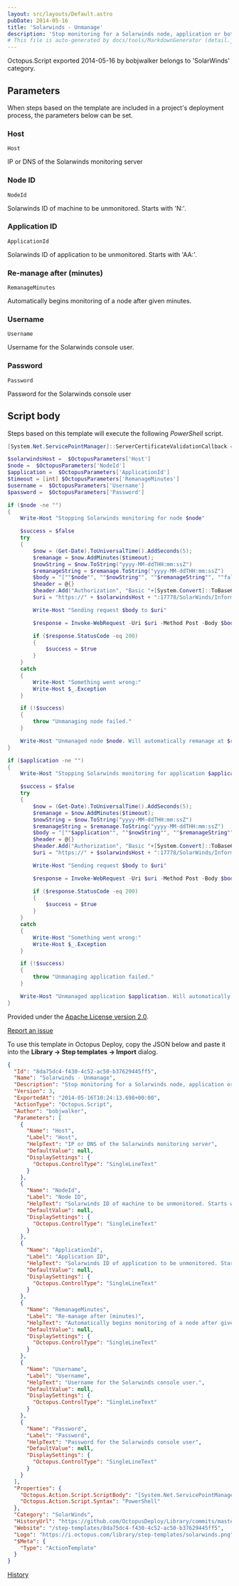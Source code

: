 ```yaml
---
layout: src/layouts/Default.astro
pubDate: 2014-05-16
title: 'Solarwinds - Unmanage'
description: 'Stop monitoring for a Solarwinds node, application or both'
# This file is auto-generated by docs/tools/MarkdownGenerator (detail.js)
---
```


Octopus.Script exported 2014-05-16 by bobjwalker belongs to 'SolarWinds' category.

## Parameters

When steps based on the template are included in a project's deployment process, the parameters below can be set.


<div class="param">

### Host

`Host`

IP or DNS of the Solarwinds monitoring server

</div>
        
<div class="param">

### Node ID

`NodeId`

Solarwinds ID of machine to be unmonitored. Starts with 'N:'.

</div>
        
<div class="param">

### Application ID

`ApplicationId`

Solarwinds ID of application to be unmonitored. Starts with 'AA:'.

</div>
        
<div class="param">

### Re-manage after (minutes)

`RemanageMinutes`

Automatically begins monitoring of a node after given minutes.

</div>
        
<div class="param">

### Username

`Username`

Username for the Solarwinds console user.

</div>
        
<div class="param">

### Password

`Password`

Password for the Solarwinds console user

</div>
        

## Script body

Steps based on this template will execute the following *PowerShell* script.

```PowerShell
[System.Net.ServicePointManager]::ServerCertificateValidationCallback = {$true}

$solarwindsHost =  $OctopusParameters['Host']
$node =  $OctopusParameters['NodeId']
$application =  $OctopusParameters['ApplicationId']
$timeout = [int] $OctopusParameters['RemanageMinutes']
$username =  $OctopusParameters['Username']
$password =  $OctopusParameters['Password']

if ($node -ne "")
{
    Write-Host "Stopping Solarwinds monitoring for node $node"

    $success = $false
    try
    {
        $now = (Get-Date).ToUniversalTime().AddSeconds(5);
        $remanage = $now.AddMinutes($timeout);
        $nowString = $now.ToString("yyyy-MM-ddTHH:mm:ssZ")
        $remanageString = $remanage.ToString("yyyy-MM-ddTHH:mm:ssZ")
        $body = "[""$node"", ""$nowString"", ""$remanageString"", ""false""]"
        $header = @{}
        $header.Add("Authorization", "Basic "+[System.Convert]::ToBase64String([System.Text.Encoding]::UTF8.GetBytes($username+":"+$password)))
        $uri = "https://" + $solarwindsHost + ":17778/SolarWinds/InformationService/v3/Json/Invoke/Orion.Nodes/Unmanage"

        Write-Host "Sending request $body to $uri"

        $response = Invoke-WebRequest -Uri $uri -Method Post -Body $body -Headers $header -ContentType "application/json" -UseBasicParsing

        if ($response.StatusCode -eq 200)
        {
            $success = $true
        }
    }
    catch
    {
        Write-Host "Something went wrong:"
        Write-Host $_.Exception
    }

    if (!$success)
    {
        throw "Unmanaging node failed."
    }

    Write-Host "Unmanaged node $node. Will automatically remanage at $remanage.ToString()"
}

if ($application -ne "")
{
    Write-Host "Stopping Solarwinds monitoring for application $application"

    $success = $false
    try
    {
        $now = (Get-Date).ToUniversalTime().AddSeconds(5);
        $remanage = $now.AddMinutes($timeout);
        $nowString = $now.ToString("yyyy-MM-ddTHH:mm:ssZ")
        $remanageString = $remanage.ToString("yyyy-MM-ddTHH:mm:ssZ")
        $body = "[""$application"", ""$nowString"", ""$remanageString"", ""false""]"
        $header = @{}
        $header.Add("Authorization", "Basic "+[System.Convert]::ToBase64String([System.Text.Encoding]::UTF8.GetBytes($username+":"+$password)))
        $uri = "https://" + $solarwindsHost + ":17778/SolarWinds/InformationService/v3/Json/Invoke/Orion.APM.Application/Unmanage"

        Write-Host "Sending request $body to $uri"

        $response = Invoke-WebRequest -Uri $uri -Method Post -Body $body -Headers $header -ContentType "application/json" -UseBasicParsing

        if ($response.StatusCode -eq 200)
        {
            $success = $true
        }
    }
    catch
    {
        Write-Host "Something went wrong:"
        Write-Host $_.Exception
    }

    if (!$success)
    {
        throw "Unmanaging application failed."
    }

    Write-Host "Unmanaged application $application. Will automatically remanage at $remanage.ToString()"
}
```

Provided under the [Apache License version 2.0](https://github.com/OctopusDeploy/Library/blob/master/LICENSE.txt).

[Report an issue](https://github.com/OctopusDeploy/Library/issues/new?assignees=&labels=&projects=&template=bug-report.yml&title=Issue%20with%20Solarwinds%20-%20Unmanage&step-template=Solarwinds%20-%20Unmanage)

<div class="get-json">

To use this template in Octopus Deploy, copy the JSON below and paste it into the **Library → Step templates → Import** dialog.

```json
{
  "Id": "8da75dc4-f430-4c52-ac50-b37629445ff5",
  "Name": "Solarwinds - Unmanage",
  "Description": "Stop monitoring for a Solarwinds node, application or both",
  "Version": 3,
  "ExportedAt": "2014-05-16T10:24:13.698+00:00",
  "ActionType": "Octopus.Script",
  "Author": "bobjwalker",
  "Parameters": [
    {
      "Name": "Host",
      "Label": "Host",
      "HelpText": "IP or DNS of the Solarwinds monitoring server",
      "DefaultValue": null,
      "DisplaySettings": {
        "Octopus.ControlType": "SingleLineText"
      }
    },
    {
      "Name": "NodeId",
      "Label": "Node ID",
      "HelpText": "Solarwinds ID of machine to be unmonitored. Starts with 'N:'.",
      "DefaultValue": null,
      "DisplaySettings": {
        "Octopus.ControlType": "SingleLineText"
      }
    },
    {
      "Name": "ApplicationId",
      "Label": "Application ID",
      "HelpText": "Solarwinds ID of application to be unmonitored. Starts with 'AA:'.",
      "DefaultValue": null,
      "DisplaySettings": {
        "Octopus.ControlType": "SingleLineText"
      }
    },
    {
      "Name": "RemanageMinutes",
      "Label": "Re-manage after (minutes)",
      "HelpText": "Automatically begins monitoring of a node after given minutes.",
      "DefaultValue": null,
      "DisplaySettings": {
        "Octopus.ControlType": "SingleLineText"
      }
    },
    {
      "Name": "Username",
      "Label": "Username",
      "HelpText": "Username for the Solarwinds console user.",
      "DefaultValue": null,
      "DisplaySettings": {
        "Octopus.ControlType": "SingleLineText"
      }
    },
    {
      "Name": "Password",
      "Label": "Password",
      "HelpText": "Password for the Solarwinds console user",
      "DefaultValue": null,
      "DisplaySettings": {
        "Octopus.ControlType": "SingleLineText"
      }
    }
  ],
  "Properties": {
    "Octopus.Action.Script.ScriptBody": "[System.Net.ServicePointManager]::ServerCertificateValidationCallback = {$true}\n\n$solarwindsHost =  $OctopusParameters['Host']\n$node =  $OctopusParameters['NodeId']\n$application =  $OctopusParameters['ApplicationId']\n$timeout = [int] $OctopusParameters['RemanageMinutes']\n$username =  $OctopusParameters['Username']\n$password =  $OctopusParameters['Password']\n\nif ($node -ne \"\")\n{\n    Write-Host \"Stopping Solarwinds monitoring for node $node\"\n\n    $success = $false\n    try\n    {\n        $now = (Get-Date).ToUniversalTime().AddSeconds(5);\n        $remanage = $now.AddMinutes($timeout);\n        $nowString = $now.ToString(\"yyyy-MM-ddTHH:mm:ssZ\")\n        $remanageString = $remanage.ToString(\"yyyy-MM-ddTHH:mm:ssZ\")\n        $body = \"[\"\"$node\"\", \"\"$nowString\"\", \"\"$remanageString\"\", \"\"false\"\"]\"\n        $header = @{}\n        $header.Add(\"Authorization\", \"Basic \"+[System.Convert]::ToBase64String([System.Text.Encoding]::UTF8.GetBytes($username+\":\"+$password)))\n        $uri = \"https://\" + $solarwindsHost + \":17778/SolarWinds/InformationService/v3/Json/Invoke/Orion.Nodes/Unmanage\"\n\n        Write-Host \"Sending request $body to $uri\"\n\n        $response = Invoke-WebRequest -Uri $uri -Method Post -Body $body -Headers $header -ContentType \"application/json\" -UseBasicParsing\n\n        if ($response.StatusCode -eq 200)\n        {\n            $success = $true\n        }\n    }\n    catch\n    {\n        Write-Host \"Something went wrong:\"\n        Write-Host $_.Exception\n    }\n\n    if (!$success)\n    {\n        throw \"Unmanaging node failed.\"\n    }\n\n    Write-Host \"Unmanaged node $node. Will automatically remanage at $remanage.ToString()\"\n}\n\nif ($application -ne \"\")\n{\n    Write-Host \"Stopping Solarwinds monitoring for application $application\"\n\n    $success = $false\n    try\n    {\n        $now = (Get-Date).ToUniversalTime().AddSeconds(5);\n        $remanage = $now.AddMinutes($timeout);\n        $nowString = $now.ToString(\"yyyy-MM-ddTHH:mm:ssZ\")\n        $remanageString = $remanage.ToString(\"yyyy-MM-ddTHH:mm:ssZ\")\n        $body = \"[\"\"$application\"\", \"\"$nowString\"\", \"\"$remanageString\"\", \"\"false\"\"]\"\n        $header = @{}\n        $header.Add(\"Authorization\", \"Basic \"+[System.Convert]::ToBase64String([System.Text.Encoding]::UTF8.GetBytes($username+\":\"+$password)))\n        $uri = \"https://\" + $solarwindsHost + \":17778/SolarWinds/InformationService/v3/Json/Invoke/Orion.APM.Application/Unmanage\"\n\n        Write-Host \"Sending request $body to $uri\"\n\n        $response = Invoke-WebRequest -Uri $uri -Method Post -Body $body -Headers $header -ContentType \"application/json\" -UseBasicParsing\n\n        if ($response.StatusCode -eq 200)\n        {\n            $success = $true\n        }\n    }\n    catch\n    {\n        Write-Host \"Something went wrong:\"\n        Write-Host $_.Exception\n    }\n\n    if (!$success)\n    {\n        throw \"Unmanaging application failed.\"\n    }\n\n    Write-Host \"Unmanaged application $application. Will automatically remanage at $remanage.ToString()\"\n}",
    "Octopus.Action.Script.Syntax": "PowerShell"
  },
  "Category": "SolarWinds",
  "HistoryUrl": "https://github.com/OctopusDeploy/Library/commits/master/step-templates//opt/buildagent/work/75443764cd38076d/step-templates/solarwinds-unmanage.json",
  "Website": "/step-templates/8da75dc4-f430-4c52-ac50-b37629445ff5",
  "Logo": "https://i.octopus.com/library/step-templates/solarwinds.png",
  "$Meta": {
    "Type": "ActionTemplate"
  }
}
```

[History](https://github.com/OctopusDeploy/Library/commits/master/step-templates/https://github.com/OctopusDeploy/Library/commits/master/step-templates//opt/buildagent/work/75443764cd38076d/step-templates/solarwinds-unmanage.json)

</div>
